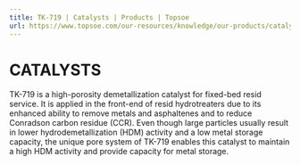 ```yaml
---
title: TK-719 | Catalysts | Products | Topsoe
url: https://www.topsoe.com/our-resources/knowledge/our-products/catalysts/tk-719#main-content
---
```


# CATALYSTS

TK-719 is a high-porosity demetallization catalyst for fixed-bed resid service. It is applied in the front-end of resid hydrotreaters due to its enhanced ability to remove metals and asphaltenes and to reduce Conradson carbon residue (CCR). Even though large particles usually result in lower hydrodemetallization (HDM) activity and a low metal storage capacity, the unique pore system of TK-719 enables this catalyst to maintain a high HDM activity and provide capacity for metal storage.